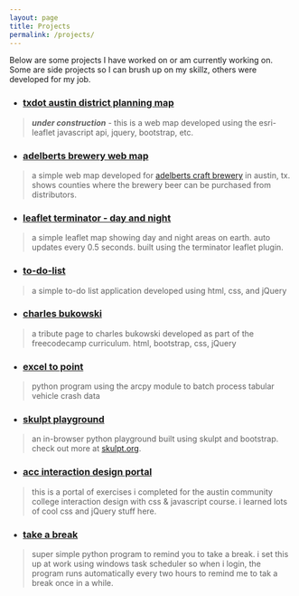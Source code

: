 ```yaml
---
layout: page
title: Projects
permalink: /projects/
---
```


Below are some projects I have worked on or am currently working on. Some are side projects so I can brush up on my skillz, others were developed for my job.


- ### [txdot austin district planning map](https://atxdot.github.io/planning-map)
> ***under construction*** - this is a web map developed using the esri-leaflet javascript api, jquery, bootstrap, etc.

- ### [adelberts brewery web map](https://adelbertsbeer.github.io/)
> a simple web map developed for [adelberts craft brewery](https://adelbertsbeer.com) in austin, tx. shows counties where the brewery beer can be purchased from distributors.

- ### [leaflet terminator - day and night](http://johnwhaney.com/day-and-night)
> a simple leaflet map showing day and night areas on earth. auto updates every 0.5 seconds. built using the terminator leaflet plugin.

- ### [to-do-list](http://johnwhaney.com/to-do-list)
> a simple to-do list application developed using html, css, and jQuery

- ### [charles bukowski](http://johnwhaney.com/cbukowski)
> a tribute page to charles bukowski developed as part of the freecodecamp curriculum. html, bootstrap, css, jQuery

- ### [excel to point](https://github.com/jwhaney/exc-to-pt)
> python program using the arcpy module to batch process tabular vehicle crash data

- ### [skulpt playground](http://johnwhaney.com/skulpt-play)
> an in-browser python playground built using skulpt and bootstrap. check out more at [skulpt.org](http://skulpt.org).

- ### [acc interaction design portal](http://johnwhaney.com/acc-interaction-design)
> this is a portal of exercises i completed for the austin community college interaction design with css & javascript course. i learned lots of cool css and jQuery stuff here.

- ### [take a break](https://github.com/jwhaney/take-a-break)
> super simple python program to remind you to take a break. i set this up at work using windows task scheduler so when i login, the program runs automatically every two hours to remind me to tak a break once in a while.
